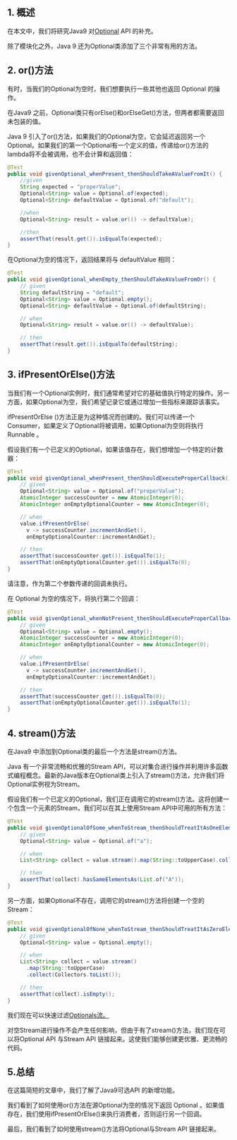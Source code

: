 ## 1. 概述

在本文中，我们将研究Java9 对[Optional](https://docs.oracle.com/en/java/javase/11/docs/api/java.base/java/util/Optional.html) API 的补充。

除了模块化之外，Java 9 还为Optional类添加了三个非常有用的方法。

## 2. or()方法

有时，当我们的Optional为空时，我们想要执行一些其他也返回 Optional 的操作。

在Java9 之前，Optional类只有orElse()和orElseGet()方法，但两者都需要返回未包装的值。

Java 9 引入了or()方法，如果我们的Optional为空，它会延迟返回另一个Optional。如果我们的第一个Optional有一个定义的值，传递给or()方法的 lambda将不会被调用，也不会计算和返回值：

```java
@Test
public void givenOptional_whenPresent_thenShouldTakeAValueFromIt() {
    //given
    String expected = "properValue";
    Optional<String> value = Optional.of(expected);
    Optional<String> defaultValue = Optional.of("default");

    //when
    Optional<String> result = value.or(() -> defaultValue);

    //then
    assertThat(result.get()).isEqualTo(expected);
}
```

在Optional为空的情况下，返回结果将与 defaultValue 相同：

```java
@Test
public void givenOptional_whenEmpty_thenShouldTakeAValueFromOr() {
    // given
    String defaultString = "default";
    Optional<String> value = Optional.empty();
    Optional<String> defaultValue = Optional.of(defaultString);

    // when
    Optional<String> result = value.or(() -> defaultValue);

    // then
    assertThat(result.get()).isEqualTo(defaultString);
}
```

## 3. ifPresentOrElse()方法

当我们有一个Optional实例时，我们通常希望对它的基础值执行特定的操作。另一方面，如果Optional为空，我们希望记录它或通过增加一些指标来跟踪该事实。

ifPresentOrElse ()方法正是为这种情况而创建的。我们可以传递一个Consumer，如果定义了Optional将被调用，如果Optional为空则将执行Runnable 。

假设我们有一个已定义的Optional，如果该值存在，我们想增加一个特定的计数器：

```java
@Test
public void givenOptional_whenPresent_thenShouldExecuteProperCallback() {
    // given
    Optional<String> value = Optional.of("properValue");
    AtomicInteger successCounter = new AtomicInteger(0);
    AtomicInteger onEmptyOptionalCounter = new AtomicInteger(0);

    // when
    value.ifPresentOrElse(
      v -> successCounter.incrementAndGet(), 
      onEmptyOptionalCounter::incrementAndGet);

    // then
    assertThat(successCounter.get()).isEqualTo(1);
    assertThat(onEmptyOptionalCounter.get()).isEqualTo(0);
}
```

请注意，作为第二个参数传递的回调未执行。

在 Optional 为空的情况下，将执行第二个回调：

```java
@Test
public void givenOptional_whenNotPresent_thenShouldExecuteProperCallback() {
    // given
    Optional<String> value = Optional.empty();
    AtomicInteger successCounter = new AtomicInteger(0);
    AtomicInteger onEmptyOptionalCounter = new AtomicInteger(0);

    // when
    value.ifPresentOrElse(
      v -> successCounter.incrementAndGet(), 
      onEmptyOptionalCounter::incrementAndGet);

    // then
    assertThat(successCounter.get()).isEqualTo(0);
    assertThat(onEmptyOptionalCounter.get()).isEqualTo(1);
}
```

## 4. stream()方法

在Java9 中添加到Optional类的最后一个方法是stream()方法。

Java 有一个非常流畅和优雅的Stream API，可以对集合进行操作并利用许多函数式编程概念。最新的Java版本在Optional类上引入了stream()方法，允许我们将Optional实例视为Stream。

假设我们有一个已定义的Optional，我们正在调用它的stream()方法。这将创建一个包含一个元素的Stream，我们可以在其上使用Stream API中可用的所有方法：

```java
@Test
public void givenOptionalOfSome_whenToStream_thenShouldTreatItAsOneElementStream() {
    // given
    Optional<String> value = Optional.of("a");

    // when
    List<String> collect = value.stream().map(String::toUpperCase).collect(Collectors.toList());

    // then
    assertThat(collect).hasSameElementsAs(List.of("A"));
}
```

另一方面，如果Optional不存在，调用它的stream()方法将创建一个空的Stream：

```java
@Test
public void givenOptionalOfNone_whenToStream_thenShouldTreatItAsZeroElementStream() {
    // given
    Optional<String> value = Optional.empty();

    // when
    List<String> collect = value.stream()
      .map(String::toUpperCase)
      .collect(Collectors.toList());

    // then
    assertThat(collect).isEmpty();
}
```

我们现在可以快速过滤[Optionals](https://www.baeldung.com/java-filter-stream-of-optional)[流。](https://www.baeldung.com/java-filter-stream-of-optional)

对空Stream进行操作不会产生任何影响，但由于有了stream()方法，我们现在可以将Optional API 与Stream API 链接起来。这使我们能够创建更优雅、更流畅的代码。

## 5.总结

在这篇简短的文章中，我们了解了Java9可选API 的新增功能。

我们看到了如何使用or()方法在源Optional为空的情况下返回 Optional 。如果值存在，我们使用ifPresentOrElse()来执行消费者，否则运行另一个回调。

最后，我们看到了如何使用stream()方法将Optional与Stream API 链接起来。